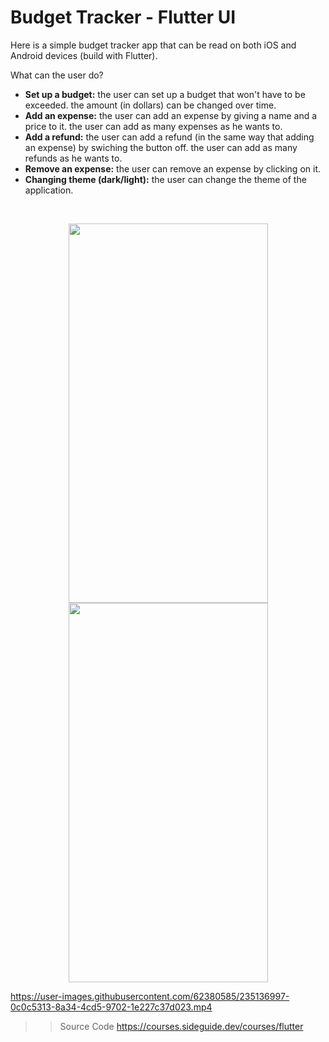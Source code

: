 # Budget Tracker  - Flutter UI

Here is a simple budget tracker app that can be read on both iOS and Android devices (build with Flutter). 

What can the user do?
- **Set up a budget:** the user can set up a budget that won't have to be exceeded. the amount (in dollars) can be changed over time.
- **Add an expense:** the user can add an expense by giving a name and a price to it. the user can add as many expenses as he wants to.
- **Add a refund:** the user can add a refund (in the same way that adding an expense) by swiching the button off. the user can add as many refunds as he wants to.
- **Remove an expense:** the user can remove an expense by clicking on it. 
- **Changing theme (dark/light):** the user can change the theme of the application.

   
</br>
  
<p align="center">
<img src="https://www.cjoint.com/doc/23_04/MDClEU8HRUs_Screenshot-2023-04-28-at-12.20.36.png" height="607" width="319">
<img src="https://www.cjoint.com/doc/23_04/MDClHkwr0es_Screenshot-2023-04-28-at-12.20.24.png" height="607" width="319">
</p>
   
https://user-images.githubusercontent.com/62380585/235136997-0c0c5313-8a34-4cd5-9702-1e227c37d023.mp4

>> Source Code
https://courses.sideguide.dev/courses/flutter
